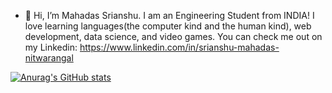 - 👋 Hi, I’m Mahadas Srianshu. I am an Engineering Student from INDIA! I love learning languages(the computer kind and the human kind), web development, data science, and video games. You can check me out on my Linkedin: https://www.linkedin.com/in/srianshu-mahadas-nitwarangal 

[![Anurag's GitHub stats](https://github-readme-stats.vercel.app/api?username=Mahadas-Srianshu)](https://github.com/anuraghazra/github-readme-stats)

<!---
Mahadas-Srianshu/Mahadas-Srianshu is a ✨ special ✨ repository because its `README.md` (this file) appears on your GitHub profile.
You can click the Preview link to take a look at your changes.
--->
